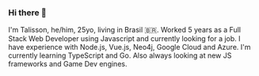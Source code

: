 ### Hi there 👋

I'm Talisson, he/him, 25yo, living in Brasil 🇧🇷. Worked 5 years as a Full Stack Web Developer using Javascript and currently looking for a job.
I have experience with Node.js, Vue.js, Neo4j, Google Cloud and Azure.
I'm currently learning TypeScript and Go. Also always looking at new JS frameworks and Game Dev engines.



<!--
**TalissonFV/talissonfv** is a ✨ _special_ ✨ repository because its `README.md` (this file) appears on your GitHub profile.

Here are some ideas to get you started:

- 🔭 I’m currently working on ...
- 🌱 I’m currently learning ...
- 👯 I’m looking to collaborate on ...
- 🤔 I’m looking for help with ...
- 💬 Ask me about ...
- 📫 How to reach me: ...
- 😄 Pronouns: ...
- ⚡ Fun fact: ...
-->
